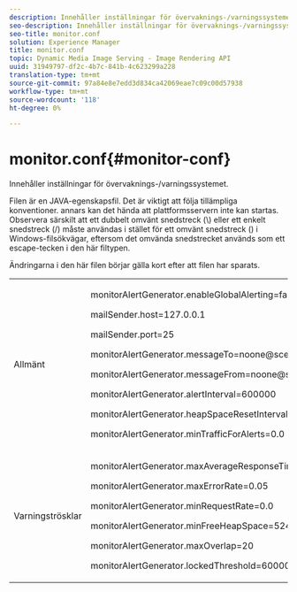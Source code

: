 ```yaml
---
description: Innehåller inställningar för övervaknings-/varningssystemet.
seo-description: Innehåller inställningar för övervaknings-/varningssystemet.
seo-title: monitor.conf
solution: Experience Manager
title: monitor.conf
topic: Dynamic Media Image Serving - Image Rendering API
uuid: 31949797-df2c-4b7c-841b-4c623299a228
translation-type: tm+mt
source-git-commit: 97a84e8e7edd3d834ca42069eae7c09c00d57938
workflow-type: tm+mt
source-wordcount: '118'
ht-degree: 0%

---
```



# monitor.conf{#monitor-conf}

Innehåller inställningar för övervaknings-/varningssystemet.

Filen är en JAVA-egenskapsfil. Det är viktigt att följa tillämpliga konventioner. annars kan det hända att plattformsservern inte kan startas. Observera särskilt att ett dubbelt omvänt snedstreck (\\) eller ett enkelt snedstreck (/) måste användas i stället för ett omvänt snedstreck (\) i Windows-filsökvägar, eftersom det omvända snedstrecket används som ett escape-tecken i den här filtypen.

Ändringarna i den här filen börjar gälla kort efter att filen har sparats.

<table id="simpletable_91557E1162FF4FEC8BE1722D6656CFEE"> 
 <tr class="strow"> 
  <td class="stentry"> <p>Allmänt </p> </td> 
  <td class="stentry"> <p> <span class="codeph"> monitorAlertGenerator.enableGlobalAlerting=false  </span> </p> <p> <span class="codeph"> mailSender.host=127.0.0.1  </span> </p> <p> <span class="codeph"> mailSender.port=25  </span> </p> <p> <span class="codeph"> monitorAlertGenerator.messageTo=noone@scene7.com  </span> </p> <p> <span class="codeph"> monitorAlertGenerator.messageFrom=noone@scene7.com  </span> </p> <p> <span class="codeph"> monitorAlertGenerator.alertInterval=600000  </span> </p> <p> <span class="codeph"> monitorAlertGenerator.heapSpaceResetInterval=600000  </span> </p> <p> <span class="codeph"> monitorAlertGenerator.minTrafficForAlerts=0.0  </span> </p> </td> 
 </tr> 
 <tr class="strow"> 
  <td class="stentry"> <p>Varningströsklar </p> </td> 
  <td class="stentry"> <p> monitorAlertGenerator.maxAverageResponseTime=200 </p> <p> monitorAlertGenerator.maxErrorRate=0.05 </p> <p> monitorAlertGenerator.minRequestRate=0.0 </p> <p> monitorAlertGenerator.minFreeHeapSpace=52428800 </p> <p> monitorAlertGenerator.maxOverlap=20 </p> <p> monitorAlertGenerator.lockedThreshold=60000 </p> </td> 
 </tr> 
</table>

